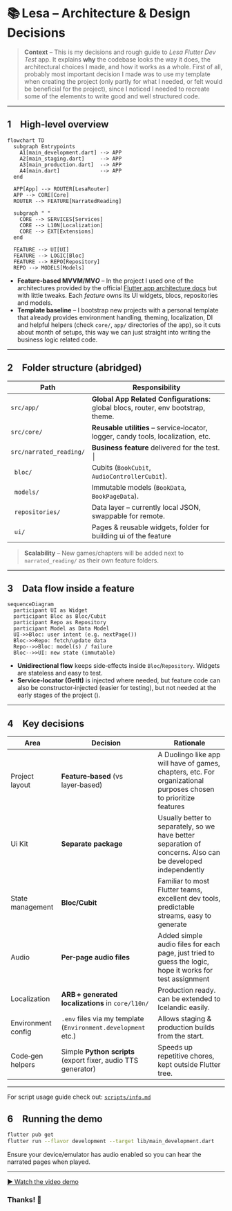 # 📚 Lesa – Architecture & Design Decisions

> **Context** – This is my decisions and rough guide to _Lesa Flutter Dev Test_ app. It explains **why** the codebase looks the way it does, the architectural choices I made, and how it works as a whole. First of all, probably most important decision I made was to use my template when creating the project (only partly for what I needed, or felt would be beneficial for the project), since I noticed I needed to recreate some of the elements to write good and well structured code.

---

## 1 High‑level overview

```mermaid
flowchart TD
  subgraph Entrypoints
    A1[main_development.dart] --> APP
    A2[main_staging.dart]     --> APP
    A3[main_production.dart]  --> APP
    A4[main.dart]             --> APP
  end

  APP[App] --> ROUTER[LesaRouter]
  APP --> CORE[Core]
  ROUTER --> FEATURE[NarratedReading]

  subgraph " "
    CORE --> SERVICES[Services]
    CORE --> L10N[Localization]
    CORE --> EXT[Extensions]
  end

  FEATURE --> UI[UI]
  FEATURE --> LOGIC[Bloc]
  FEATURE --> REPO[Repository]
  REPO --> MODELS[Models]
```

- **Feature‑based MVVM/MV*O*** – In the project I used one of the architectures provided by the official [Flutter app architecture docs](https://docs.flutter.dev/app-architecture) but with little tweaks. Each _feature_ owns its UI widgets, blocs, repositories and models.
- **Template baseline** – I bootstrap new projects with a personal template that already provides environment handling, theming, localization, DI and helpful helpers (check `core/`, `app/` directories of the app), so it cuts about month of setups, this way we can just straight into writing the business logic related code.

---

## 2 Folder structure (abridged)

| Path                    | Responsibility                                                                     |
| ----------------------- | ---------------------------------------------------------------------------------- |
| `src/app/`              | **Global App Related Configurations**: global blocs, router, env bootstrap, theme. |
| `src/core/`             | **Reusable utilities** – service‑locator, logger, candy tools, localization, etc.  |
| `src/narrated_reading/` | **Business feature** delivered for the test. │                                     |
|   `bloc/`               | Cubits (`BookCubit`, `AudioControllerCubit`).                                      |
|   `models/`             | Immutable models (`BookData`, `BookPageData`).                                     |
|   `repositories/`       | Data layer – currently local JSON, swappable for remote.                           |
|   `ui/`                 | Pages & reusable widgets, folder for building ui of the feature                    |

> **Scalability** – New games/chapters will be added next to `narrated_reading/` as their own feature folders.

---

## 3 Data flow inside a feature

```mermaid
sequenceDiagram
  participant UI as Widget
  participant Bloc as Bloc/Cubit
  participant Repo as Repository
  participant Model as Data Model
  UI->>Bloc: user intent (e.g. nextPage())
  Bloc->>Repo: fetch/update data
  Repo-->>Bloc: model(s) / failure
  Bloc-->>UI: new state (immutable)
```

- **Unidirectional flow** keeps side‑effects inside `Bloc`/`Repository`. Widgets are stateless and easy to test.
- **Service‑locator (GetIt)** is injected where needed, but feature code can also be constructor‑injected (easier for testing),
  but not needed at the early stages of the project ().

---

## 4 Key decisions

| Area               | Decision                                                      | Rationale                                                                                                        |
| ------------------ | ------------------------------------------------------------- | ---------------------------------------------------------------------------------------------------------------- |
| Project layout     | **Feature‑based** (vs layer‑based)                            | A Duolingo like app will have of games, chapters, etc. For organizational purposes chosen to prioritize features |
| Ui Kit             | **Separate package**                                          | Usually better to separately, so we have better separation of concerns. Also can be developed independently      |
| State management   | **Bloc/Cubit**                                                | Familiar to most Flutter teams, excellent dev tools, predictable streams, easy to generate                       |
| Audio              | **Per‑page audio files**                                      | Added simple audio files for each page, just tried to guess the logic, hope it works for test assignment         |
| Localization       | **ARB + generated localizations** in `core/l10n/`             | Production ready. can be extended to Icelandic easily.                                                           |
| Environment config | `.env` files via my template (`Environment.development` etc.) | Allows staging & production builds from the start.                                                               |
| Code‑gen helpers   | Simple **Python scripts** (export fixer, audio TTS generator) | Speeds up repetitive chores, kept outside Flutter tree.                                                          |

---

For script usage guide check out: [`scripts/info.md`](scripts/info.md)

## 6 Running the demo

```bash
flutter pub get
flutter run --flavor development --target lib/main_development.dart
```

Ensure your device/emulator has audio enabled so you can hear the narrated pages when played.

---

[▶️ Watch the video demo](app_details/media/demo.mov)

### Thanks! 🙌
